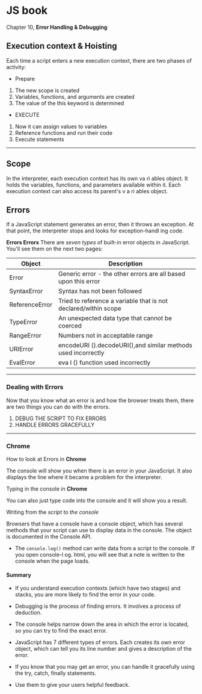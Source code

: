 
# JS book

Chapter 10, **Error Handling & Debugging**

## Execution context & Hoisting

Each time a script enters a new execution context, there are two phases of activity:

- Prepare

1. The new scope is created
1. Variables, functions, and arguments are created
1. The value of the this keyword is determined

- EXECUTE

1. Now it can assign values to variables
1. Reference functions and run their code
1. Execute statements

---

## Scope

In the interpreter, each execution context has its own va ri ables object. It holds the variables, functions, and parameters available within it. Each execution context can also access its parent's v a ri ables object.

## Errors

 If a JavaScript statement generates an error, then it throws an exception. At that point, the interpreter stops and looks for exception-handl ing code.

 **Errors Errors**
 There are *seven types* of built-in error objects in JavaScript. You'll see them on the next two pages:

Object|Description|
|---|---|
|Error|Generic error - the other errors are all based upon this error|
|SyntaxError|Syntax has not been followed|
|ReferenceError|Tried to reference a variable that is not declared/within scope|
|TypeError|An unexpected data type that cannot be coerced|
|RangeError|Numbers not in acceptable range|
|URIError|encodeURI ().decodeURI(),and similar methods used incorrectly|
|EvalError|eva l () function used incorrectly|

---

### Dealing with Errors

Now that you know what an error is and how the browser treats them, there are two things you can do with the errors.

1. DEBUG THE SCRIPT TO FIX ERRORS
1. HANDLE ERRORS GRACEFULLY

---

### Chrome

How to look at Errors in **Chrome**

The console will show you when there is an error in your JavaScript. It also displays the line where it became a problem for the interpreter.

Typing in the console in **Chrome**

You can also just type code into the console and it will show you a result.

Writing from the *script to the console*

Browsers that have a console have a console object, which has several methods that your script can use to display data in the console. The object is documented in the Console API.

- The ``console.log()`` method can write data from a script to the console. If you open console-l og. html, you will see that a note is written to the console when the page loads.

#### Summary

- If you understand execution contexts (which have two stages) and stacks, you are more likely to find the error in your code.

- Debugging is the process of finding errors. It involves a process of deduction.

- The console helps narrow down the area in which the error is located, so you can try to find the exact error.

- JavaScript has 7 different types of errors. Each creates its own error object, which can tell you its line number and gives a description of the error.

- If you know that you may get an error, you can handle it gracefully using the try, catch, finally statements.

- Use them to give your users helpful feedback.
